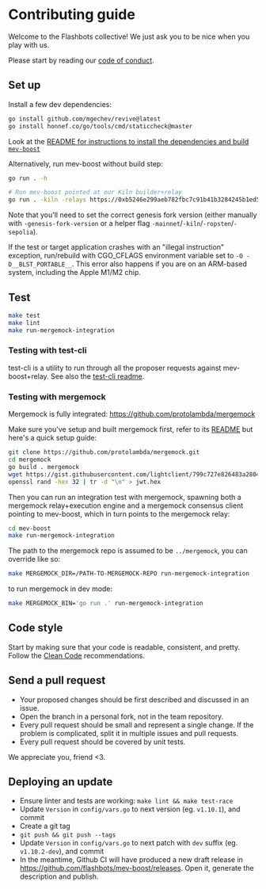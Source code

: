 # Contributing guide

Welcome to the Flashbots collective! We just ask you to be nice when you play with us.

Please start by reading our [code of conduct](CODE_OF_CONDUCT.md).

## Set up

Install a few dev dependencies:

```bash
go install github.com/mgechev/revive@latest
go install honnef.co/go/tools/cmd/staticcheck@master
```

Look at the [README for instructions to install the dependencies and build `mev-boost`](README.md#installing)

Alternatively, run mev-boost without build step:

```bash
go run . -h

# Run mev-boost pointed at our Kiln builder+relay
go run . -kiln -relays https://0xb5246e299aeb782fbc7c91b41b3284245b1ed5206134b0028b81dfb974e5900616c67847c2354479934fc4bb75519ee1@builder-relay-kiln.flashbots.net
```

Note that you'll need to set the correct genesis fork version (either manually with `-genesis-fork-version` or a helper flag `-mainnet`/`-kiln`/`-ropsten`/`-sepolia`).

If the test or target application crashes with an "illegal instruction" exception, run/rebuild with CGO_CFLAGS environment variable set to `-O -D__BLST_PORTABLE__`. This error also happens if you are on an ARM-based system, including the Apple M1/M2 chip.

## Test

```bash
make test
make lint
make run-mergemock-integration
```

### Testing with test-cli

test-cli is a utility to run through all the proposer requests against mev-boost+relay. See also the [test-cli readme](cmd/test-cli/README.md).

### Testing with mergemock

Mergemock is fully integrated: https://github.com/protolambda/mergemock

Make sure you've setup and built mergemock first, refer to its [README](https://github.com/flashbots/mergemock#quick-start) but here's a quick setup guide:

```bash
git clone https://github.com/protolambda/mergemock.git
cd mergemock
go build . mergemock
wget https://gist.githubusercontent.com/lightclient/799c727e826483a2804fc5013d0d3e3d/raw/2e8824fa8d9d9b040f351b86b75c66868fb9b115/genesis.json
openssl rand -hex 32 | tr -d "\n" > jwt.hex
```

Then you can run an integration test with mergemock, spawning both a mergemock relay+execution engine and a mergemock consensus client pointing to mev-boost, which in turn points to the mergemock relay:

```bash
cd mev-boost
make run-mergemock-integration
```

The path to the mergemock repo is assumed to be `../mergemock`, you can override like so:

```bash
make MERGEMOCK_DIR=/PATH-TO-MERGEMOCK-REPO run-mergemock-integration
```

to run mergemock in dev mode:

```bash
make MERGEMOCK_BIN='go run .' run-mergemock-integration
```

## Code style

Start by making sure that your code is readable, consistent, and pretty.
Follow the [Clean Code](https://flashbots.notion.site/Clean-Code-13016c5c7ca649fba31ae19d797d7304) recommendations.

## Send a pull request

- Your proposed changes should be first described and discussed in an issue.
- Open the branch in a personal fork, not in the team repository.
- Every pull request should be small and represent a single change. If the problem is complicated, split it in multiple issues and pull requests.
- Every pull request should be covered by unit tests.

We appreciate you, friend <3.

## Deploying an update

* Ensure linter and tests are working: `make lint && make test-race`
* Update `Version` in `config/vars.go` to next version (eg. `v1.10.1`), and commit
* Create a git tag
* `git push && git push --tags`
* Update `Version` in `config/vars.go` to next patch with `dev` suffix (eg. `v1.10.2-dev`), and commit
* In the meantime, Github CI will have produced a new draft release in https://github.com/flashbots/mev-boost/releases. Open it, generate the description and publish.
